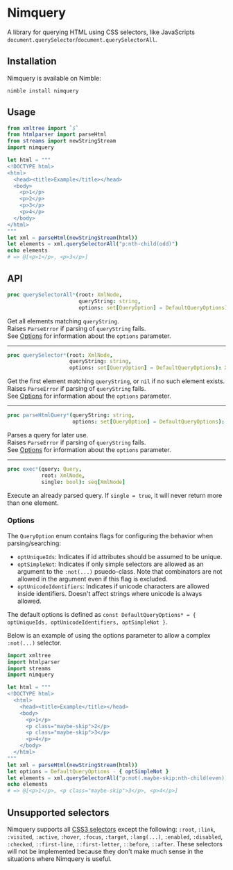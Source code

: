 # Nimquery
A library for querying HTML using CSS selectors, like JavaScripts `document.querySelector`/`document.querySelectorAll`.

## Installation

Nimquery is available on Nimble:
```
nimble install nimquery
```

## Usage
```nim
from xmltree import `$`
from htmlparser import parseHtml
from streams import newStringStream
import nimquery

let html = """
<!DOCTYPE html>
<html>
  <head><title>Example</title></head>
  <body>
    <p>1</p>
    <p>2</p>
    <p>3</p>
    <p>4</p>
  </body>
</html>
"""
let xml = parseHtml(newStringStream(html))
let elements = xml.querySelectorAll("p:nth-child(odd)")
echo elements
# => @[<p>1</p>, <p>3</p>]
```

## API

```nim
proc querySelectorAll*(root: XmlNode,
                       queryString: string,
                       options: set[QueryOption] = DefaultQueryOptions): seq[XmlNode]
```
Get all elements matching `queryString`.  
Raises `ParseError` if parsing of `queryString` fails.  
See [Options](#options) for information about the `options` parameter.

- - -

```nim
proc querySelector*(root: XmlNode,
                    queryString: string,
                    options: set[QueryOption] = DefaultQueryOptions): XmlNode
```
Get the first element matching `queryString`, or `nil` if no such element exists.  
Raises `ParseError` if parsing of `queryString` fails.  
See [Options](#options) for information about the `options` parameter.

- - -

```nim
proc parseHtmlQuery*(queryString: string,
                     options: set[QueryOption] = DefaultQueryOptions): Query
```
Parses a query for later use.  
Raises `ParseError` if parsing of `queryString` fails.  
See [Options](#options) for information about the `options` parameter. 

- - -

```nim
proc exec*(query: Query,
           root: XmlNode,
           single: bool): seq[XmlNode]
```
Execute an already parsed query. If `single = true`, it will never return more than one element.

### Options <a name="options"></a>
The `QueryOption` enum contains flags for configuring the behavior when parsing/searching:

- `optUniqueIds`: Indicates if id attributes should be assumed to be unique.
- `optSimpleNot`: Indicates if only simple selectors are allowed as an argument to the `:not(...)` psuedo-class. Note that combinators are not allowed in the argument even if this flag is excluded.
- `optUnicodeIdentifiers`: Indicates if unicode characters are allowed inside identifiers. Doesn't affect strings where unicode is always allowed.

The default options is defined as `const DefaultQueryOptions* = { optUniqueIds, optUnicodeIdentifiers, optSimpleNot }`.

Below is an example of using the options parameter to allow a complex `:not(...)` selector.

```nim
import xmltree
import htmlparser
import streams
import nimquery

let html = """
<!DOCTYPE html>
  <html>
    <head><title>Example</title></head>
    <body>
      <p>1</p>
      <p class="maybe-skip">2</p>
      <p class="maybe-skip">3</p>
      <p>4</p>
    </body>
  </html>
"""
let xml = parseHtml(newStringStream(html))
let options = DefaultQueryOptions - { optSimpleNot }
let elements = xml.querySelectorAll("p:not(.maybe-skip:nth-child(even))", options)
echo elements
# => @[<p>1</p>, <p class="maybe-skip">3</p>, <p>4</p>]
```

## Unsupported selectors
Nimquery supports all [CSS3 selectors](https://www.w3.org/TR/css3-selectors) except the following: `:root`, `:link`, `:visited`, `:active`, `:hover`, `:focus`, `:target`, `:lang(...)`, `:enabled`, `:disabled`, `:checked`, `::first-line`, `::first-letter`, `::before`, `::after`. These selectors will not be implemented because they don't make much sense in the situations where Nimquery is useful.
